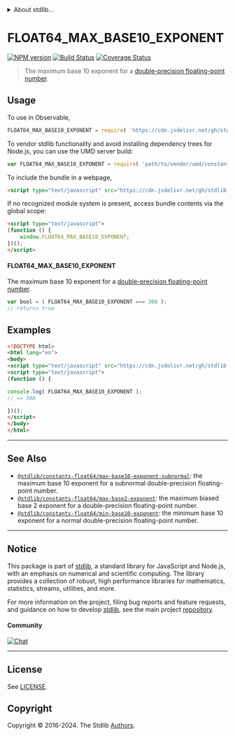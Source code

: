 <!--

@license Apache-2.0

Copyright (c) 2018 The Stdlib Authors.

Licensed under the Apache License, Version 2.0 (the "License");
you may not use this file except in compliance with the License.
You may obtain a copy of the License at

   http://www.apache.org/licenses/LICENSE-2.0

Unless required by applicable law or agreed to in writing, software
distributed under the License is distributed on an "AS IS" BASIS,
WITHOUT WARRANTIES OR CONDITIONS OF ANY KIND, either express or implied.
See the License for the specific language governing permissions and
limitations under the License.

-->


<details>
  <summary>
    About stdlib...
  </summary>
  <p>We believe in a future in which the web is a preferred environment for numerical computation. To help realize this future, we've built stdlib. stdlib is a standard library, with an emphasis on numerical and scientific computation, written in JavaScript (and C) for execution in browsers and in Node.js.</p>
  <p>The library is fully decomposable, being architected in such a way that you can swap out and mix and match APIs and functionality to cater to your exact preferences and use cases.</p>
  <p>When you use stdlib, you can be absolutely certain that you are using the most thorough, rigorous, well-written, studied, documented, tested, measured, and high-quality code out there.</p>
  <p>To join us in bringing numerical computing to the web, get started by checking us out on <a href="https://github.com/stdlib-js/stdlib">GitHub</a>, and please consider <a href="https://opencollective.com/stdlib">financially supporting stdlib</a>. We greatly appreciate your continued support!</p>
</details>

# FLOAT64_MAX_BASE10_EXPONENT

[![NPM version][npm-image]][npm-url] [![Build Status][test-image]][test-url] [![Coverage Status][coverage-image]][coverage-url] <!-- [![dependencies][dependencies-image]][dependencies-url] -->

> The maximum base 10 exponent for a [double-precision floating-point number][ieee754].



<section class="usage">

## Usage

<!-- eslint-disable id-length -->

To use in Observable,

```javascript
FLOAT64_MAX_BASE10_EXPONENT = require( 'https://cdn.jsdelivr.net/gh/stdlib-js/constants-float64-max-base10-exponent@v0.2.2-umd/browser.js' )
```

To vendor stdlib functionality and avoid installing dependency trees for Node.js, you can use the UMD server build:

```javascript
var FLOAT64_MAX_BASE10_EXPONENT = require( 'path/to/vendor/umd/constants-float64-max-base10-exponent/index.js' )
```

To include the bundle in a webpage,

```html
<script type="text/javascript" src="https://cdn.jsdelivr.net/gh/stdlib-js/constants-float64-max-base10-exponent@v0.2.2-umd/browser.js"></script>
```

If no recognized module system is present, access bundle contents via the global scope:

```html
<script type="text/javascript">
(function () {
    window.FLOAT64_MAX_BASE10_EXPONENT;
})();
</script>
```

#### FLOAT64_MAX_BASE10_EXPONENT

The maximum base 10 exponent for a [double-precision floating-point number][ieee754].

<!-- eslint-disable id-length -->

```javascript
var bool = ( FLOAT64_MAX_BASE10_EXPONENT === 308 );
// returns true
```

</section>

<!-- /.usage -->

<section class="examples">

## Examples

<!-- TODO: better example -->

<!-- eslint no-undef: "error" -->

<!-- eslint-disable id-length -->

```html
<!DOCTYPE html>
<html lang="en">
<body>
<script type="text/javascript" src="https://cdn.jsdelivr.net/gh/stdlib-js/constants-float64-max-base10-exponent@v0.2.2-umd/browser.js"></script>
<script type="text/javascript">
(function () {

console.log( FLOAT64_MAX_BASE10_EXPONENT );
// => 308

})();
</script>
</body>
</html>
```

</section>

<!-- /.examples -->

<!-- C interface documentation. -->



<!-- Section for related `stdlib` packages. Do not manually edit this section, as it is automatically populated. -->

<section class="related">

* * *

## See Also

-   <span class="package-name">[`@stdlib/constants-float64/max-base10-exponent-subnormal`][@stdlib/constants/float64/max-base10-exponent-subnormal]</span><span class="delimiter">: </span><span class="description">the maximum base 10 exponent for a subnormal double-precision floating-point number.</span>
-   <span class="package-name">[`@stdlib/constants-float64/max-base2-exponent`][@stdlib/constants/float64/max-base2-exponent]</span><span class="delimiter">: </span><span class="description">the maximum biased base 2 exponent for a double-precision floating-point number.</span>
-   <span class="package-name">[`@stdlib/constants-float64/min-base10-exponent`][@stdlib/constants/float64/min-base10-exponent]</span><span class="delimiter">: </span><span class="description">the minimum base 10 exponent for a normal double-precision floating-point number.</span>

</section>

<!-- /.related -->

<!-- Section for all links. Make sure to keep an empty line after the `section` element and another before the `/section` close. -->


<section class="main-repo" >

* * *

## Notice

This package is part of [stdlib][stdlib], a standard library for JavaScript and Node.js, with an emphasis on numerical and scientific computing. The library provides a collection of robust, high performance libraries for mathematics, statistics, streams, utilities, and more.

For more information on the project, filing bug reports and feature requests, and guidance on how to develop [stdlib][stdlib], see the main project [repository][stdlib].

#### Community

[![Chat][chat-image]][chat-url]

---

## License

See [LICENSE][stdlib-license].


## Copyright

Copyright &copy; 2016-2024. The Stdlib [Authors][stdlib-authors].

</section>

<!-- /.stdlib -->

<!-- Section for all links. Make sure to keep an empty line after the `section` element and another before the `/section` close. -->

<section class="links">

[npm-image]: http://img.shields.io/npm/v/@stdlib/constants-float64-max-base10-exponent.svg
[npm-url]: https://npmjs.org/package/@stdlib/constants-float64-max-base10-exponent

[test-image]: https://github.com/stdlib-js/constants-float64-max-base10-exponent/actions/workflows/test.yml/badge.svg?branch=v0.2.2
[test-url]: https://github.com/stdlib-js/constants-float64-max-base10-exponent/actions/workflows/test.yml?query=branch:v0.2.2

[coverage-image]: https://img.shields.io/codecov/c/github/stdlib-js/constants-float64-max-base10-exponent/main.svg
[coverage-url]: https://codecov.io/github/stdlib-js/constants-float64-max-base10-exponent?branch=main

<!--

[dependencies-image]: https://img.shields.io/david/stdlib-js/constants-float64-max-base10-exponent.svg
[dependencies-url]: https://david-dm.org/stdlib-js/constants-float64-max-base10-exponent/main

-->

[chat-image]: https://img.shields.io/gitter/room/stdlib-js/stdlib.svg
[chat-url]: https://app.gitter.im/#/room/#stdlib-js_stdlib:gitter.im

[stdlib]: https://github.com/stdlib-js/stdlib

[stdlib-authors]: https://github.com/stdlib-js/stdlib/graphs/contributors

[umd]: https://github.com/umdjs/umd
[es-module]: https://developer.mozilla.org/en-US/docs/Web/JavaScript/Guide/Modules

[deno-url]: https://github.com/stdlib-js/constants-float64-max-base10-exponent/tree/deno
[deno-readme]: https://github.com/stdlib-js/constants-float64-max-base10-exponent/blob/deno/README.md
[umd-url]: https://github.com/stdlib-js/constants-float64-max-base10-exponent/tree/umd
[umd-readme]: https://github.com/stdlib-js/constants-float64-max-base10-exponent/blob/umd/README.md
[esm-url]: https://github.com/stdlib-js/constants-float64-max-base10-exponent/tree/esm
[esm-readme]: https://github.com/stdlib-js/constants-float64-max-base10-exponent/blob/esm/README.md
[branches-url]: https://github.com/stdlib-js/constants-float64-max-base10-exponent/blob/main/branches.md

[stdlib-license]: https://raw.githubusercontent.com/stdlib-js/constants-float64-max-base10-exponent/main/LICENSE

[ieee754]: https://en.wikipedia.org/wiki/IEEE_754-1985

<!-- <related-links> -->

[@stdlib/constants/float64/max-base10-exponent-subnormal]: https://github.com/stdlib-js/constants-float64-max-base10-exponent-subnormal/tree/umd

[@stdlib/constants/float64/max-base2-exponent]: https://github.com/stdlib-js/constants-float64-max-base2-exponent/tree/umd

[@stdlib/constants/float64/min-base10-exponent]: https://github.com/stdlib-js/constants-float64-min-base10-exponent/tree/umd

<!-- </related-links> -->

</section>

<!-- /.links -->
